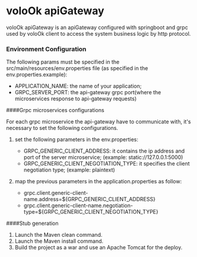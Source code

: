 # voloOk apiGateway
voloOk apiGateway is an apiGateway configured with springboot and grpc used by voloOk client to access the system business logic by http protocol.

### Environment Configuration
The following params must be specified in the src/main/resources/env.properties file (as specified in the env.properties.example):
* APPLICATION_NAME: the name of your application;
* GRPC_SERVER_PORT: the api-gateway grpc port(where the microservices response to api-gateway requests)

####Grpc microservices configurations

For each grpc microservice the api-gateway have to communicate with, it's necessary to set the following configurations.

1. set the following parameters in the env.properties:

    * GRPC_GENERIC_CLIENT_ADDRESS: it contains the ip address and port of the server microservice; (example: static://127.0.0.1:5000)
    * GRPC_GENERIC_CLIENT_NEGOTIATION_TYPE: it specifies the client negotiation type; (example: plaintext)
    
2. map the previous parameters in the application.properties as follow:
    * grpc.client.generic-client-name.address=${GRPC_GENERIC_CLIENT_ADDRESS}
    * grpc.client.generic-client-name.negotiation-type=${GRPC_GENERIC_CLIENT_NEGOTIATION_TYPE}

####Stub generation

1. Launch the Maven clean command.
2. Launch the Maven install command.
3. Build the project as a war and use an Apache Tomcat for the deploy.
